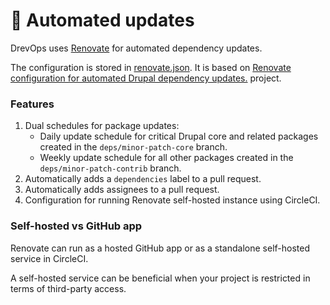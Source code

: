 # 🔄 Automated updates

DrevOps uses [Renovate](https://renovatebot.com) for automated dependency updates.

The configuration is stored in [renovate.json](../../../../renovate.json). It is
based on [Renovate configuration for automated Drupal dependency updates.](https://github.com/drevops/renovate-drupal)
project.

### Features

1. Dual schedules for package updates:
   - Daily update schedule for critical Drupal core and related packages created in
     the `deps/minor-patch-core` branch.
   - Weekly update schedule for all other packages created in
     the `deps/minor-patch-contrib` branch.
2. Automatically adds a `dependencies` label to a pull request.
3. Automatically adds assignees to a pull request.
4. Configuration for running Renovate self-hosted instance using CircleCI.

### Self-hosted vs GitHub app

Renovate can run as a hosted GitHub app or as a standalone self-hosted service
in CircleCI.

A self-hosted service can be beneficial when your project is restricted in terms
of third-party access.
